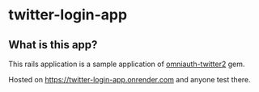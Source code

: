 # twitter-login-app

## What is this app?

This rails application is a sample application of [omniauth-twitter2](https://github.com/unasuke/omniauth-twitter2) gem.

Hosted on https://twitter-login-app.onrender.com and anyone test there.
